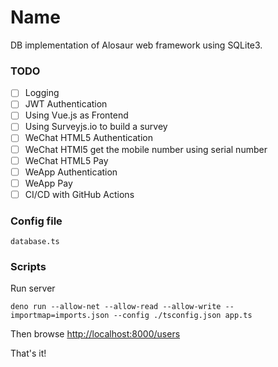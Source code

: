 # Name

DB implementation of Alosaur web framework using SQLite3.

### TODO

- [ ] Logging
- [ ] JWT Authentication
- [ ] Using Vue.js as Frontend
- [ ] Using Surveyjs.io to build a survey
- [ ] WeChat HTML5 Authentication
- [ ] WeChat HTMl5 get the mobile number using serial number
- [ ] WeChat HTML5 Pay
- [ ] WeApp Authentication
- [ ] WeApp Pay
- [ ] CI/CD with GitHub Actions

### Config file

`database.ts`

### Scripts

Run server

```
deno run --allow-net --allow-read --allow-write --importmap=imports.json --config ./tsconfig.json app.ts
```

Then browse [http://localhost:8000/users]()

That's it!
